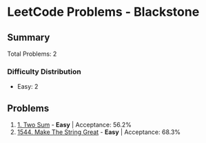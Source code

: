 # LeetCode Problems - Blackstone

## Summary
Total Problems: 2

### Difficulty Distribution

- Easy: 2

## Problems

1. [1. Two Sum](https://leetcode.com/problems/two-sum/) - **Easy** | Acceptance: 56.2%
2. [1544. Make The String Great](https://leetcode.com/problems/make-the-string-great/) - **Easy** | Acceptance: 68.3%